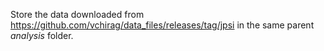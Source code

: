 Store the data downloaded from https://github.com/vchirag/data_files/releases/tag/jpsi in the same parent _analysis_ folder.
